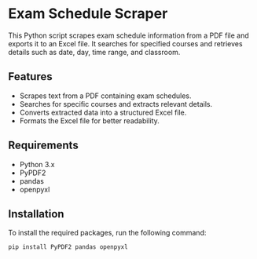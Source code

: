 # Exam Schedule Scraper

This Python script scrapes exam schedule information from a PDF file and exports it to an Excel file. It searches for specified courses and retrieves details such as date, day, time range, and classroom.

## Features

- Scrapes text from a PDF containing exam schedules.
- Searches for specific courses and extracts relevant details.
- Converts extracted data into a structured Excel file.
- Formats the Excel file for better readability.

## Requirements

- Python 3.x
- PyPDF2
- pandas
- openpyxl

## Installation

To install the required packages, run the following command:
```bash
pip install PyPDF2 pandas openpyxl
